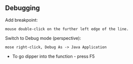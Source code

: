## Debugging
Add breakpoint:
```
mouse double-click on the further left edge of the line.
```

Switch to Debug mode (perspective):
```
mose right-click, Debug As -> Java Application
```

- To go dipper into the function - press F5
